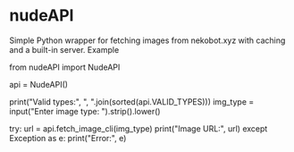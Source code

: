 # nudeAPI

Simple Python wrapper for fetching images from nekobot.xyz with caching and a built-in server.
Example

from nudeAPI import NudeAPI

api = NudeAPI()

print("Valid types:", ", ".join(sorted(api.VALID_TYPES)))
img_type = input("Enter image type: ").strip().lower()

try:
    url = api.fetch_image_cli(img_type)
    print("Image URL:", url)
except Exception as e:
    print("Error:", e)
